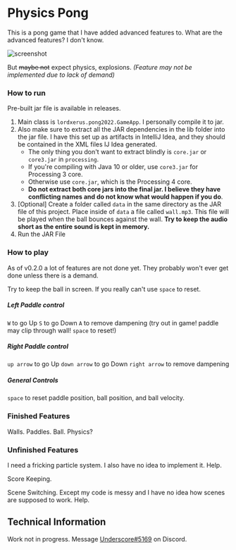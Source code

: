 # Physics Pong

This is a pong game that I have added advanced features to.
What are the advanced features? I don't know.

![screenshot](https://user-images.githubusercontent.com/34696211/175762948-50a48e1f-0cb6-4c0f-8f53-091afd9e1dbf.png)

But ~~maybe not~~ expect physics, explosions. *(Feature may not be implemented due to lack of demand)*

### How to run

Pre-built jar file is available in releases. 

1. Main class is `lordxerus.pong2022.GameApp`. I personally compile it to jar.
2. Also make sure to extract all the JAR dependencies in the lib folder into the jar file. I have this set up as artifacts in IntelliJ Idea, and they should be contained in the XML files IJ Idea generated.
    - The only thing you don't want to extract blindly is `core.jar` or `core3.jar` in `processing`.
    - If you're compiling with Java 10 or older, use `core3.jar` for Processing 3 core.
    - Otherwise use `core.jar`, which is the Processing 4 core.
    - **Do not extract both core jars into the final jar. I believe they have conflicting names and do not know what would happen if you do**.
3. \[Optional\] Create a folder called `data` in the same directory as the JAR file of this project. Place inside of `data` a file called `wall.mp3`. This file will be played when the ball bounces against the wall. **Try to keep the audio short as the entire sound is kept in memory.**
4. Run the JAR File


### How to play

As of v0.2.0 a lot of features are not done yet. They probably won't ever get done unless there is a demand.

Try to keep the ball in screen. If you really can't use `space` to reset.

##### Left Paddle control
`W` to go Up
`S` to go Down
`A` to remove dampening (try out in game! paddle may clip through wall! `space` to reset!)

##### Right Paddle control
`up arrow` to go Up
`down arrow` to go Down
`right arrow` to remove dampening

##### General Controls
`space` to reset paddle position, ball position, and ball velocity.

### Finished Features

Walls. Paddles. Ball. Physics?

### Unfinished Features

I need a fricking particle system. I also have no idea to implement it. Help.

Score Keeping.

Scene Switching. Except my code is messy and I have no idea how scenes are supposed to work. Help.

## Technical Information

Work not in progress. Message [Underscore#5169](discord.com/users/307615687483064320) on Discord.

